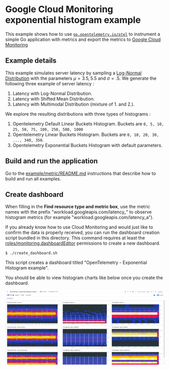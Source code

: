 # Google Cloud Monitoring exponential histogram example

This example shows how to use [`go.opentelemetry.io/otel`](https://pkg.go.dev/go.opentelemetry.io/otel/) to instrument a simple Go application with metrics and export the metrics to [Google Cloud Monitoring](https://cloud.google.com/monitoring/)

## Example details

This example simulates server latency by sampling a [Log-Normal Distribution](https://en.wikipedia.org/wiki/Log-normal_distribution) with the parameters $\mu =  3.5 , 5.5$ and $\sigma = .5$. We generate the following three example of server latency :

1. Latency with Log-Normal Distribution.
2. Latency with Shifted Mean Distribution.
3. Latency with Multimodal Distribution (mixture of 1. and 2.).

We explore the resulting distributions with three types of histograms : 

1. Opentelemetry Default Linear Buckets Histogram. Buckets are `0, 5, 10, 25, 50, 75, 100, 250, 500, 1000`
2. Opentelemetry Linear Buckets Histogram. Buckets are `0, 10, 20, 30, ..., 340, 350`. 
3. Opentelemetry Exponential Buckets Histogram with default parameters.

## Build and run the application

Go to the [example/metric/README.md](../README.md) instructions that describe how to build and run all examples.

## Create dashboard

When filling in the **Find resource type and metric box**, use the metric names with the prefix "workload.googleapis.com/latency_" to observe histogram metrics (for example "workload.googleapis.com/latency_a").

If you already know how to use Cloud Monitoring and would just like to confirm the data is properly received, you can run the dashboard creation script bundled in this directory. This command requires at least the [roles/monitoring.dashboardEditor](https://cloud.google.com/monitoring/access-control#dashboard_roles_desc) permissions to create a new dashboard.

```
$ ./create_dashboard.sh
```

This script creates a dashboard titled "OpenTelemetry - Exponential Histogram example".

You should be able to view histogram charts like below once you create the dashboard.

<img width="1200" alt="2 charts in dashboard" src="../images/exponential_histogram_charts.png?raw=true"/>
